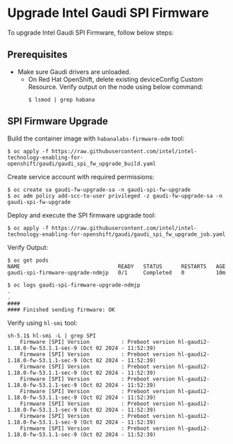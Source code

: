 # Upgrade Intel Gaudi SPI Firmware
To upgrade Intel Gaudi SPI Firmware, follow below steps: 

## Prerequisites
- Make sure Gaudi drivers are unloaded.
  - On Red Hat OpenShift, delete existing deviceConfig Custom Resource. Verify output on the node using below command: 
    ```
    $ lsmod | grep habana
    
    ```

## SPI Firmware Upgrade
Build the container image with `habanalabs-firmware-odm` tool:
```
$ oc apply -f https://raw.githubusercontent.com/intel/intel-technology-enabling-for-openshift/gaudi/gaudi_spi_fw_upgrade_build.yaml
```
Create service account with required permissions: 
```
$ oc create sa gaudi-fw-upgrade-sa -n gaudi-spi-fw-upgrade
$ oc adm policy add-scc-to-user privileged -z gaudi-fw-upgrade-sa -n gaudi-spi-fw-upgrade
```
Deploy and execute the SPI firmware upgrade tool:
```
$ oc apply -f https://raw.githubusercontent.com/intel/intel-technology-enabling-for-openshift/gaudi/gaudi_spi_fw_upgrade_job.yaml
```

Verify Output:
``` 
$ oc get pods
NAME                               READY   STATUS      RESTARTS   AGE
gaudi-spi-firmware-upgrade-ndmjp   0/1     Completed   0          10m
```
```
$ oc logs gaudi-spi-firmware-upgrade-ndmjp
.
.
####
#### Finished sending firmware: OK
```
Verify using `hl-smi` tool: 
```
sh-5.1$ hl-smi -L | grep SPI
    Firmware [SPI] Version          : Preboot version hl-gaudi2-1.18.0-fw-53.1.1-sec-9 (Oct 02 2024 - 11:52:39)
    Firmware [SPI] Version          : Preboot version hl-gaudi2-1.18.0-fw-53.1.1-sec-9 (Oct 02 2024 - 11:52:39)
    Firmware [SPI] Version          : Preboot version hl-gaudi2-1.18.0-fw-53.1.1-sec-9 (Oct 02 2024 - 11:52:39)
    Firmware [SPI] Version          : Preboot version hl-gaudi2-1.18.0-fw-53.1.1-sec-9 (Oct 02 2024 - 11:52:39)
    Firmware [SPI] Version          : Preboot version hl-gaudi2-1.18.0-fw-53.1.1-sec-9 (Oct 02 2024 - 11:52:39)
    Firmware [SPI] Version          : Preboot version hl-gaudi2-1.18.0-fw-53.1.1-sec-9 (Oct 02 2024 - 11:52:39)
    Firmware [SPI] Version          : Preboot version hl-gaudi2-1.18.0-fw-53.1.1-sec-9 (Oct 02 2024 - 11:52:39)
    Firmware [SPI] Version          : Preboot version hl-gaudi2-1.18.0-fw-53.1.1-sec-9 (Oct 02 2024 - 11:52:39)
```